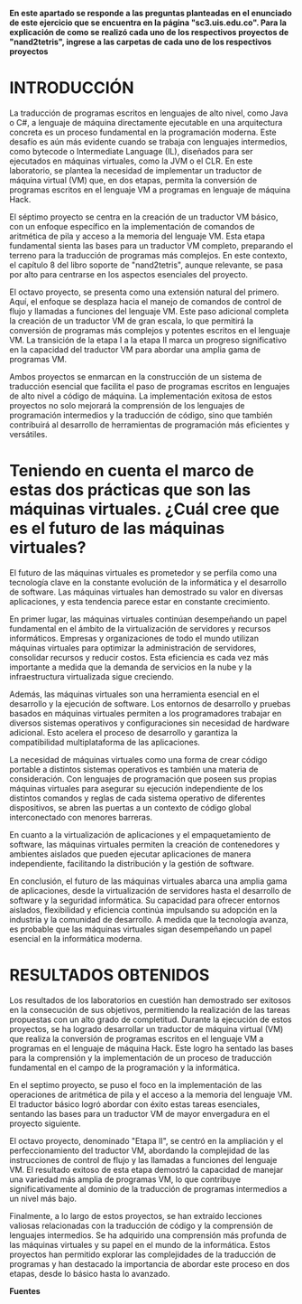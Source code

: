 **En este apartado se responde a las preguntas planteadas en el enunciado de este ejercicio que se encuentra en la página "sc3.uis.edu.co". 
Para la explicación de como se realizó cada uno de los respectivos proyectos de "nand2tetris", ingrese a las carpetas de cada uno de los respectivos proyectos**

# INTRODUCCIÓN
La traducción de programas escritos en lenguajes de alto nivel, como Java o C#, a lenguaje de máquina directamente ejecutable en una arquitectura concreta es un proceso fundamental en la programación moderna. Este desafío es aún más evidente cuando se trabaja con lenguajes intermedios, como bytecode o Intermediate Language (IL), diseñados para ser ejecutados en máquinas virtuales, como la JVM o el CLR. En este laboratorio, se plantea la necesidad de implementar un traductor de máquina virtual (VM) que, en dos etapas, permita la conversión de programas escritos en el lenguaje VM a programas en lenguaje de máquina Hack.

El séptimo proyecto se centra en la creación de un traductor VM básico, con un enfoque específico en la implementación de comandos de aritmética de pila y acceso a la memoria del lenguaje VM. Esta etapa fundamental sienta las bases para un traductor VM completo, preparando el terreno para la traducción de programas más complejos. En este contexto, el capítulo 8 del libro soporte de "nand2tetris", aunque relevante, se pasa por alto para centrarse en los aspectos esenciales del proyecto.

El octavo proyecto, se presenta como una extensión natural del primero. Aquí, el enfoque se desplaza hacia el manejo de comandos de control de flujo y llamadas a funciones del lenguaje VM. Este paso adicional completa la creación de un traductor VM de gran escala, lo que permitirá la conversión de programas más complejos y potentes escritos en el lenguaje VM. La transición de la etapa I a la etapa II marca un progreso significativo en la capacidad del traductor VM para abordar una amplia gama de programas VM.

Ambos proyectos se enmarcan en la construcción de un sistema de traducción esencial que facilita el paso de programas escritos en lenguajes de alto nivel a código de máquina. La implementación exitosa de estos proyectos no solo mejorará la comprensión de los lenguajes de programación intermedios y la traducción de código, sino que también contribuirá al desarrollo de herramientas de programación más eficientes y versátiles.

# Teniendo en cuenta el marco de estas dos prácticas que son las máquinas virtuales. ¿Cuál cree que es el futuro de las máquinas virtuales?
El futuro de las máquinas virtuales es prometedor y se perfila como una tecnología clave en la constante evolución de la informática y el desarrollo de software. Las máquinas virtuales han demostrado su valor en diversas aplicaciones, y esta tendencia parece estar en constante crecimiento.

En primer lugar, las máquinas virtuales continúan desempeñando un papel fundamental en el ámbito de la virtualización de servidores y recursos informáticos. Empresas y organizaciones de todo el mundo utilizan máquinas virtuales para optimizar la administración de servidores, consolidar recursos y reducir costos. Esta eficiencia es cada vez más importante a medida que la demanda de servicios en la nube y la infraestructura virtualizada sigue creciendo.

Además, las máquinas virtuales son una herramienta esencial en el desarrollo y la ejecución de software. Los entornos de desarrollo y pruebas basados en máquinas virtuales permiten a los programadores trabajar en diversos sistemas operativos y configuraciones sin necesidad de hardware adicional. Esto acelera el proceso de desarrollo y garantiza la compatibilidad multiplataforma de las aplicaciones.

La necesidad de máquinas virtuales como una forma de crear código portable a distintos sistemas operativos es también una materia de consideración. Con lenguajes de programación que poseen sus propias máquinas virtuales para asegurar su ejecución independiente de los distintos comandos y reglas de cada sistema operativo de diferentes dispositivos, se abren las puertas a un contexto de código global interconectado con menores barreras.

En cuanto a la virtualización de aplicaciones y el empaquetamiento de software, las máquinas virtuales permiten la creación de contenedores y ambientes aislados que pueden ejecutar aplicaciones de manera independiente, facilitando la distribución y la gestión de software.

En conclusión, el futuro de las máquinas virtuales abarca una amplia gama de aplicaciones, desde la virtualización de servidores hasta el desarrollo de software y la seguridad informática. Su capacidad para ofrecer entornos aislados, flexibilidad y eficiencia continúa impulsando su adopción en la industria y la comunidad de desarrollo. A medida que la tecnología avanza, es probable que las máquinas virtuales sigan desempeñando un papel esencial en la informática moderna.

# RESULTADOS OBTENIDOS
Los resultados de los laboratorios en cuestión han demostrado ser exitosos en la consecución de sus objetivos, permitiendo la realización de las tareas propuestas con un alto grado de completitud. Durante la ejecución de estos proyectos, se ha logrado desarrollar un traductor de máquina virtual (VM) que realiza la conversión de programas escritos en el lenguaje VM a programas en el lenguaje de máquina Hack. Este logro ha sentado las bases para la comprensión y la implementación de un proceso de traducción fundamental en el campo de la programación y la informática.

En el septimo proyecto, se puso el foco en la implementación de las operaciones de aritmética de pila y el acceso a la memoria del lenguaje VM. El traductor básico logró abordar con éxito estas tareas esenciales, sentando las bases para un traductor VM de mayor envergadura en el proyecto siguiente.

El octavo proyecto, denominado "Etapa II", se centró en la ampliación y el perfeccionamiento del traductor VM, abordando la complejidad de las instrucciones de control de flujo y las llamadas a funciones del lenguaje VM. El resultado exitoso de esta etapa demostró la capacidad de manejar una variedad más amplia de programas VM, lo que contribuye significativamente al dominio de la traducción de programas intermedios a un nivel más bajo.

Finalmente, a lo largo de estos proyectos, se han extraído lecciones valiosas relacionadas con la traducción de código y la comprensión de lenguajes intermedios. Se ha adquirido una comprensión más profunda de las máquinas virtuales y su papel en el mundo de la informática. Estos proyectos han permitido explorar las complejidades de la traducción de programas y han destacado la importancia de abordar este proceso en dos etapas, desde lo básico hasta lo avanzado.

**Fuentes**
